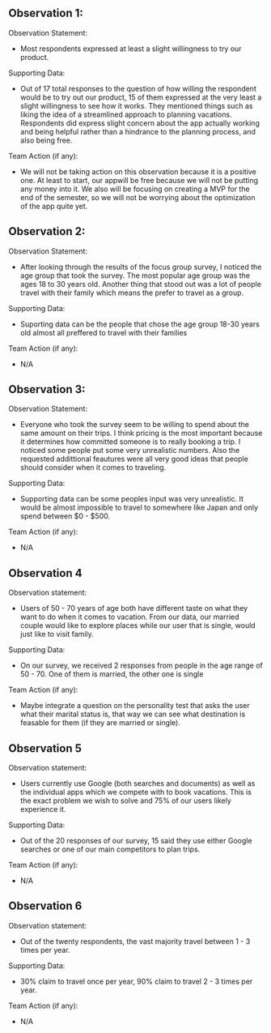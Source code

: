 ## Observation 1:
Observation Statement:
- Most respondents expressed at least a slight willingness to try our product.

Supporting Data:
- Out of 17 total responses to the question of how willing the respondent would be to try out our product, 15 of them expressed at the very least a slight willingness to see how it works. They mentioned things such as liking the idea of a streamlined approach to planning vacations. Respondents did express slight concern about the app actually working and being helpful rather than a hindrance to the planning 
process, and also being free.

Team Action (if any):
- We will not be taking action on this observation because it is a positive one. At least to start, our appwill be free because we will not be putting any money into it. We also will be focusing on creating a MVP for the end of the semester, so we will not be worrying about the optimization of the app quite yet.

## Observation 2: 
Observation Statement:
- After looking through the results of the focus group survey, I noticed the age group  that took the survey. The most popular age group was the ages 18 to 30 years old. Another thing that stood out was a lot of people travel with their family which means the prefer to travel as a group.

Supporting Data:
- Suporting data can be the people that chose the age group 18-30 years old almost all preffered to travel with their families

Team Action (if any):
- N/A

## Observation 3:
Observation Statement:
- Everyone who took the survey seem to be willing to spend about the same amount on their trips. I think pricing is the most important because it determines how committed someone is to really booking a trip. I noticed some people put some very unrealistic numbers. Also the requested addittional feautures were all very good ideas that people should consider when it comes to traveling.

Supporting Data:
- Supporting data can be some peoples input was very unrealistic. It would be almost impossible to travel to somewhere like Japan and only spend between $0 - $500. 

Team Action (if any):
- N/A

## Observation 4 
Observation statement: 
- Users of 50 - 70 years of age both have different taste on what they want to do when it comes to vacation. From our data, our married couple would like to explore places while our user that is single, would just like to visit family.

Supporting Data: 
- On our survey, we received 2 responses from people in the age range of 50 - 70. One of them is married, the other one is single

Team Action (if any): 
- Maybe integrate a question on the personality test that asks the user what their marital status is, that way we can see what destination is feasable for them (if they are married or single).

## Observation 5
Observation statement: 
- Users currently use Google (both searches and documents) as well as the individual apps which we compete with to book vacations. This is the exact problem we wish to solve and 75% of our users likely experience it. 

Supporting Data: 
- Out of the 20 responses of our survey, 15 said they use either Google searches or one of our main competitors to plan trips.

Team Action (if any): 
- N/A

## Observation 6
Observation statement:
- Out of the twenty respondents, the vast majority travel between 1 - 3 times per year.

Supporting Data:
- 30% claim to travel once per year, 90% claim to travel 2 - 3 times per year.

Team Action (if any):
- N/A
